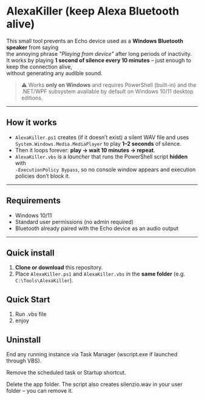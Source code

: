 # AlexaKiller (keep Alexa Bluetooth alive)

This small tool prevents an Echo device used as a **Windows Bluetooth speaker** from saying  
the annoying phrase *"Playing from device"* after long periods of inactivity.  
It works by playing **1 second of silence every 10 minutes** – just enough to keep the connection alive,  
without generating any audible sound.

> ⚠️ Works **only on Windows** and requires PowerShell (built-in) and the .NET/WPF subsystem available by default on Windows 10/11 desktop editions.

---

## How it works

- `AlexaKiller.ps1` creates (if it doesn’t exist) a silent WAV file and uses  
  `System.Windows.Media.MediaPlayer` to play **1–2 seconds** of silence.
- Then it loops forever: **play → wait 10 minutes → repeat**.
- `AlexaKiller.vbs` is a *launcher* that runs the PowerShell script **hidden** with  
  `-ExecutionPolicy Bypass`, so no console window appears and execution policies don’t block it.

---

## Requirements

- Windows 10/11
- Standard user permissions (no admin required)
- Bluetooth already paired with the Echo device as an audio output

---

## Quick install

1. **Clone or download** this repository.
2. Place `AlexaKiller.ps1` and `AlexaKiller.vbs` in the **same folder** (e.g. `C:\Tools\AlexaKiller`).

## Quick Start

1. Run .vbs file
2. enjoy

## Uninstall

End any running instance via Task Manager (wscript.exe if launched through VBS).

Remove the scheduled task or Startup shortcut.

Delete the app folder. The script also creates silenzio.wav in your user folder – you can remove it.
